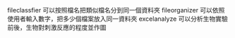 fileclassfier 可以按照檔名把類似檔名分到同一個資料夾
fileorganizer 可以依照使用者輸入數字，把多少個檔案放入同一資料夾
excelanalyze 可以分析生物實驗前後，生物對刺激反應的程度並作圖